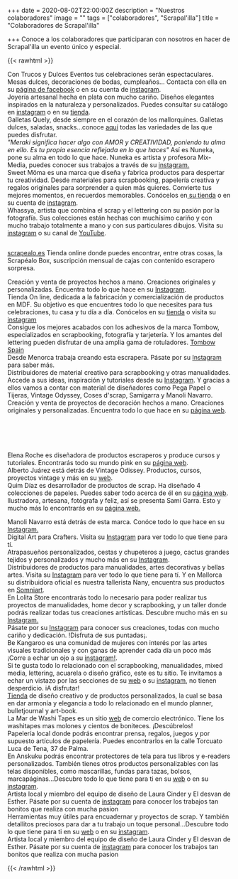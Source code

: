 +++
date = 2020-08-02T22:00:00Z
description = "Nuestros colaboradores"
image = ""
tags = ["colaboradores", "Scrapal'illa"]
title = "Colaboradores de Scrapal'illa"

+++
Conoce a los colaboradores que participaran con nosotros en hacer de Scrapal'illa un evento único y especial.

{{< rawhtml >}}

<div class="box alt">

<div class="row 50% uniform">

<!------------TRUCOS Y DULCES + FLORES GUIRIOR--------------------------------------->

<div class="3u"><span><img src="/uploads/trucos-y-dulces-2020-08-11.jpg" alt="" /></span></div>

<div class="3u"><span class="image fit">Con Trucos y Dulces Eventos tus celebraciones serán espectaculares. Mesas dulces, decoraciones de bodas, cumpleaños... Contacta con ella en su <a href="https://www.facebook.com/trucosydulceseventos">página de facebook</a> o en su cuenta de <a href="https://www.instagram.com/trucosydulces_eventos/">instagram</a>.</span></div>

<div class="3u"><span><img src="/uploads/flores-de-guirior2-2020-08-24.jpg" alt="" /></span></div>

<div class="3u$"><span class="image fit">Joyería artesanal hecha en plata con mucho cariño. Diseños elegantes inspirados en la naturaleza y personalizados. Puedes consultar su catálogo en <a href="https://www.instagram.com/flores_de_guirior/">instagram</a> o en su <a href="https://esmosaik.com/es/flores-de-guirior/">tienda</a>.</span></div>

<!-------------------QUELY + NUNEKA--------------------------------------------------->

<div class="3u"><span><img src="/uploads/quely-logo-2020-08-11.jpg" alt="" /></span></div>

<div class="3u"><span class="image fit">Galletas Quely, desde siempre en el corazón de los mallorquines. Galletas dulces, saladas, snacks...conoce <a href="https://quely.com/es/">aquí</a> todas las variedades de las que puedes disfrutar.</span></div>

<div class="3u"><span><img src="/uploads/nuneka-2020-09-05.png" alt="" /></span></div>

<div class="3u$"><span class="image fit"><i>"Meraki significa hacer algo con AMOR y CREATIVIDAD, poniendo tu alma en ello. Es tu propia esencia reflejada en lo que haces"</i> Así es Nuneka, pone su alma en todo lo que hace. Nuneka es artista y profesora Mix-Media, puedes conocer sus trabajos a través de su <a href="https://www.instagram.com/nuneka__/">instagram.</a></span></div>

<div class="3u"><span><img src="/uploads/sweetmoma-2020-09-05.png" alt="" /></span></div>

<!-----------SWEET MOMA + WHASSYA---------------------------------------------->

<div class="3u"><span class="image fit">Sweet Möma es una marca que diseña y fabrica productos para despertar tu creatividad. Desde materiales para scrapbooking, papelería creativa y regalos originales para sorprender a quien más quieres. Convierte tus mejores momentos, en recuerdos memorables. Conócelos en<a href="https://sweetmoma.com/es/"> su tienda</a> o en su cuenta de <a href="https://www.instagram.com/sweetmomabcn/">instagram</a>.</span></div>

<div class="3u"><span><img src="/uploads/whayssa-2020-09-05.png" alt="" /></span></div>

<div class="3u$"><span class="image fit">Whassya, artista que combina el scrap y el lettering con su pasión por la fotografía. Sus colecciones están hechas con muchísimo cariño y con mucho trabajo totalmente a mano y con sus particulares dibujos. Visita su <a href="https://www.instagram.com/whassya/">instagram</a> o su canal de <a href="https://www.youtube.com/c/WhassyaMaspirosa">YouTube</a>.</span></div>

</div>

</div>

<!-----------SCRAPEALO------------------------------------------------------------------------>

<!--Prueba Marga-->

<!--------Para logo grande. izquierda imagen, derecha texto Scrapealo--------------------->

<div class="row">

<div class="6u 12u$(small)">

<span><img src="/uploads/scrapealo-2020-09-05.png" alt="" /></span>

</div>

<div class="6u$ 12u$(small)">

<a href="https://scrapealo.es/">scrapealo.es</a> Tienda online donde puedes encontrar, entre otras cosas, la Scrapéalo Box, suscripción mensual de cajas con contenido escrapero sorpresa.

</div>

</div>

<!-----------------------------------FIN logo grande------------------------------------------->

<!---------------Disposición clásica: 2 logos con su descripción---------------------------->

<div class="row">

<div class="row 50% uniform">

<!------------------------- COQUITO ESCRAPERO + ARTE LASER------------------------------>

<div class="3u"><span><img src="/uploads/coquitoscrapero-2020-09-05.png" alt="" /></span></div>

<div class="3u"><span class="image fit">Creación y venta de proyectos hechos a mano. Creaciones originales y personalizadas. Encuentra todo lo que hace en su <a href="https://www.instagram.com/coquitoscrapero/">Instagram</a>.</span></div>

<div class="3u"><span><img src="/uploads/artelaserdesign-2020-09-12.png" alt="" /></span></div>

<div class="3u$"><span class="image fit">Tienda On line, dedicada a la fabricación y comercialización de productos en MDF. Su objetivo es que encuentres todo lo que necesites para tus celebraciones, tu casa y tu día a día. Conócelos en su <a href="https://www.artelaserdesign.com/">tienda</a> o visita su <a href="https://www.instagram.com/artelaserdesign/">instagram</a></span></div>

<!-------------------------------TOMBOW + SCRAP MENORCA------------------------>

<div class="3u"><span><img src="/uploads/tombow-2020-09-12.png" alt="" /></span></div>

<div class="3u"><span class="image fit">Consigue los mejores acabados con los adhesivos de la marca Tombow, especializados en scrapbooking, fotografía y tarjetería. Y los amantes del lettering pueden disfrutar de una amplia gama de rotuladores. <a href="https://www.instagram.com/tombow.spain/">Tombow Spain</a></span></br></div>

<div class="3u"><span><img src="/uploads/scrapmenorca-2020-09-12.png" alt="" /></span></div>

<div class="3u$"><span class="image fit">Desde Menorca trabaja creando esta escrapera. Pásate por su <a href="https://www.instagram.com/scrapmenorca/">Instagram</a> para saber más.</span></div>

<!----------------------------FIN TOMBOW + SCRAP MENORCA------------------------------>

</div><!--ROW 50 UNIFORM-->

</div><!--ROW-->

<!---------------------------------------------------------------------------------------------->

<!--INICIO BASIC CREA + SONRISAS DE PAPEL-->

<div class="row">

<div class="row 50% uniform">

<div class="3u"><span><img src="/uploads/basiccrea-2020-09-12.png" alt="" /></span></div>

<div class="3u"><span class="image fit">Distribuidores de material creativo para scrapbooking y otras manualidades. Accede a sus ideas, inspiración y tutoriales desde su <a href="https://www.instagram.com/basiccrea2/">Instagram</a>. Y gracias a ellos vamos a contar con material de diseñadores como Pega Papel o Tijeras, Vintage Odyssey, Coses d'scrap, Samigarra y Manoli Navarro.</span><br/></div>

<div class="3u"><span><img src="/uploads/logo_sonrisas-de-papel-2020-09-10.jpg" alt="" /></span></div>

<div class="3u"><span class="image fit">Creación y venta de proyectos de decoración hechos a mano. Creaciones originales y personalizadas. Encuentra todo lo que hace en su <a href="https://www.sonrisasdepapel.es/">página web</a>.</span></div>

</div>

</div>

<!------------------------FIN BASIC CREA + SONRISAS DE PAPEL---------------------->

<!------------------------LOS 5 DE BASIC CREA ---------------------------------------->

<!--Prueba Vanessa-->

<!--Poner 5 logos y debajo su descripción ELENA ROCHE + ODISSEY + QUIM DIAZ + SAMIGARRA + ESRSCRAP-->

<div>

<div class="row">

<div class="2u">

<span><img src="/uploads/pegapapelotijeras2-2020-09-12.png" alt="" /></span>

</div>

<div class="2u">

<span><img src="/uploads/vintageodyssey-2020-09-12.png" alt="" /></span>

</div>

<div class="2u">

<span><img src="/uploads/cosesdscrap2-2020-09-12.png" alt="" /></span>

</div>

<div class="2u">

<span><img src="/uploads/samigarra2-2020-09-12.png" alt="" /></span>

</div>

<div class="2u$">

<span><img src="/uploads/esrscrap-2020-09-12.png" alt="" /></span>

</div>

<div class="2u">Elena Roche es diseñadora de productos escraperos y produce cursos y tutoriales. Encontrarás todo su mundo pink en su <a href="https://www.pegapapelotijeras.com/">página web</a>.<br/>

</div>

<div class="2u">Alberto Juárez está detrás de Vintage Odissey. Productos, cursos, proyectos vintage y más en su <a href="https://www.vintageodyssey.net/">web</a>.</span></div>

<div class="2u">Quim Díaz es desarrollador de productos de scrap. Ha diseñado 4 colecciones de papeles. Puedes saber todo acerca de él en su <a href="https://www.cosesdscrap.com/">página web</a>.

</div>

<div class="2u">Ilustradora, artesana, fotógrafa y feliz, así se presenta Sami Garra. Esto y mucho más lo encontrarás en su <a href="https://samigarra.com/">página web.</a></p>

</div>

<div class="2u$">Manoli Navarro está detrás de esta marca. Conóce todo lo que hace en su <a href="https://www.instagram.com/manolinavarro/">Instagram.</a>

</div>

</div>

</div>

<!--FIN prueba Vanessa-->

<!-----------------------Disposición clásica: 2 logos con su descripción---------------->

<!-------------------------------------BEADESIGN + LA SOÑADORA-------------------------->

<div class="row">

<div class="row 50% uniform">

<div class="3u"><span><img src="/uploads/beadesign-2020-09-12.png" alt="" /></span></div>

<div class="3u"><span class="image fit">Digital Art para Crafters. Visita su <a href="https://www.instagram.com/beadesign.bcn/">Instagram</a> para ver todo lo que tiene para tí.</span></div>

<div class="3u"><span><img src="/uploads/lasonadoramilcrafts-2020-09-12.png" alt="" /></span></div>

<div class="3u$"><span class="image fit">Atrapasueños personalizados, cestas y chupeteros a juego, cactus grandes tejidos y personalizados y mucho más en su <a href="https://www.instagram.com/lasonadora.milcrafts/">Instagram</a>.</span></div>

<!-------------------------------------MONTEJO + LOLITA------------------------------------->

<div class="3u"><span><img src="/uploads/montejo-2020-09-12.png" alt="" /></span></div>

<div class="3u"><span class="image fit">Distribuidores de productos para manualidades, artes decorativas y bellas artes. Visita su <a href="https://www.instagram.com/artemontejo/">Instagram</a> para ver todo lo que tiene para tí. Y en Mallorca su distribuidora oficial es nuestra tallerista Nany, encuentra sus productos en <a href="https://somniartpalma.com">Somniart</a>.</span></div>

<div class="3u"><span><img src="/uploads/lolita-2020-09-05.png" alt="" /></span></div>

<div class="3u$"><span class="image fit">En Lolita Store encontrarás todo lo necesario para poder realizar tus proyectos de manualidades, home decor y scrapbooking, y un taller donde podrás realizar todas tus creaciones artísticas. Descubre mucho más en su  <a href="https://www.instagram.com/elmundodelolita/">Instagram.</a></span></div>

<!-------------------------------------MOKKA STICHES + BE KANGAROO--------------------->

<div class="row">

<div class="row 50% uniform">

<div class="3u"><span><img src="/uploads/mokkastitches-2020-09-16.png" alt="" /></span></div>

<div class="3u"><span class="image fit">Pásate por su <a href="https://www.instagram.com/mokka.stitches/">Instagram</a> para conocer sus creaciones, todas con mucho cariño y dedicación. !Disfruta de sus puntadas¡.</span></div>

<div class="3u"><span><img src="/uploads/bekangaroo-2020-09-16.png" alt="" /></span></div>

<div class="3u$"><span class="image fit">Be Kangaroo es una comunidad de mujeres con interés por las artes visuales tradicionales y con ganas de aprender cada día un poco más ¡Corre a echar un ojo a su <a href="https://www.instagram.com/bekangaroo/">instagram!</a>.</span></div>

<!-------------------------------------MAYRA RUBI + PETITCUKY-------------------------->

<div class="row">

<div class="row 50% uniform">

<div class="3u"><span><img src="/uploads/mayrarubi-2020-09-16.png" alt="" /></span></div>

<div class="3u"><span class="image fit">Si te gusta todo lo relacionado con el scrapbooking, manualidades, mixed media, lettering, acuarela o diseño gráfico, este es tu sitio. Te invitamos a echar un vistazo por las secciones de su <a href="https://pliegaycreascrap.com/">web</a> o su <a href="https://www.instagram.com/_mayra_rubi/">instagram</a>, no tienen desperdicio.  
iA disfrutar!  </span></div>

<div class="3u"><span><img src="/uploads/petitcuky-2020-09-17.png" alt="" /></span></div>

<div class="3u$"><span class="image fit"><a href="https://petitcuky.com/">Tienda</a> de diseño creativo y de productos personalizados, la cual se basa en dar armonía y elegancia a todo lo relacionado en el mundo planner, bulletjournal y art-book.</span></div>

<!-------------------------------LA MAR DE WASHITAPE + ES FERRERET---------------------->

<div class="row">

<div class="row 50% uniform">

<div class="3u"><span><img src="/uploads/lamardewashitapes-2020-09-20.png" alt="" /></span></div>

<div class="3u"><span class="image fit">La Mar de Washi Tapes es un sitio <a href="https://www.lamardewashitapes.es/">web</a> de comercio electrónico. Tiene los washitapes mas molones y cientos de boniteces. ¡Descúbrelos!</span></div>

<div class="3u"><span><img src="/uploads/esferreret-2020-09-16.png" alt="" /></span></div>

<div class="3u$"><span class="image fit">Papelería local donde podrás encontrar prensa, regalos, juegos y por supuesto artículos de papelería. Puedes encontrarlos en la calle Torcuato Luca de Tena, 37 de Palma.</span></div>

<!-------------------------------ANSKUKU + PASSION ART---------------------->

<div class="row">

<div class="row 50% uniform">

<div class="3u"><span><img src="/uploads/anskuku-2020-10-01.png" alt="" /></span></div>

<div class="3u"><span class="image fit">En Anskuku podrás encontrar protectores de tela para tus libros y e-readers personalizados. También tienes otros productos personalizables con las telas disponibles, como mascarillas, fundas para tazas, bolsos, marcapáginas...Descubre todo lo que tiene para ti en su <a href="http://anskuku.com/">web</a> o en su <a href="https://www.instagram.com/anskuku.diy/">instagram</a>.</span></div>

<div class="3u"><span><img src="/uploads/passionart-2020-10-20.png" alt="" /></span></div>

<div class="3u$"><span class="image fit">Artista local y miembro del equipo de diseño de Laura Cinder y El desvan de Esther. Pásate por su cuenta de <a href="https://www.instagram.com/passionart_bycarol/">instagram</a> para conocer los trabajos tan bonitos que realiza con mucha pasion</span></div>

<!-------------------------------TROQUELANDO + HUELLA LAURA ---------------------->

<div class="row">

<div class="row 50% uniform">

<div class="3u"><span><img src="/uploads/anskuku-2020-10-01.png" alt="" /></span></div>

<div class="3u"><span class="image fit">Herramientas muy útiles para encuadernar y proyectos de scrap. Y también detallitos preciosos para dar a tu trabajo un toque personal...Descubre todo lo que tiene para ti en su <a href="http://troquelando.com/">web</a> o en su <a href="https://www.instagram.com/troquelando/">instagram</a>.</span></div>

<div class="3u"><span><img src="/uploads/passionart-2020-10-20.png" alt="" /></span></div>

<div class="3u$"><span class="image fit">Artista local y miembro del equipo de diseño de Laura Cinder y El desvan de Esther. Pásate por su cuenta de <a href="https://www.instagram.com/passionart_bycarol/">instagram</a> para conocer los trabajos tan bonitos que realiza con mucha pasion</span></div>

</div><!--ROW 50 UNIFORM-->

</div><!--ROW-->

{{< /rawhtml >}}